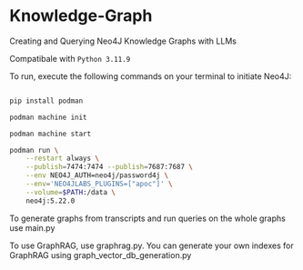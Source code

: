 # Knowledge-Graph
Creating and Querying Neo4J Knowledge Graphs with LLMs

Compatibale with ```Python 3.11.9```

To run, execute the following commands on your terminal to initiate Neo4J:

```bash

pip install podman

podman machine init

podman machine start

podman run \
    --restart always \
    --publish=7474:7474 --publish=7687:7687 \
    --env NEO4J_AUTH=neo4j/password4j \
    --env='NEO4JLABS_PLUGINS=["apoc"]' \
    --volume=$PATH:/data \
    neo4j:5.22.0
```
To generate graphs from transcripts and run queries on the whole graphs use main.py

To use GraphRAG, use graphrag.py. You can generate your own indexes for GraphRAG using graph_vector_db_generation.py
